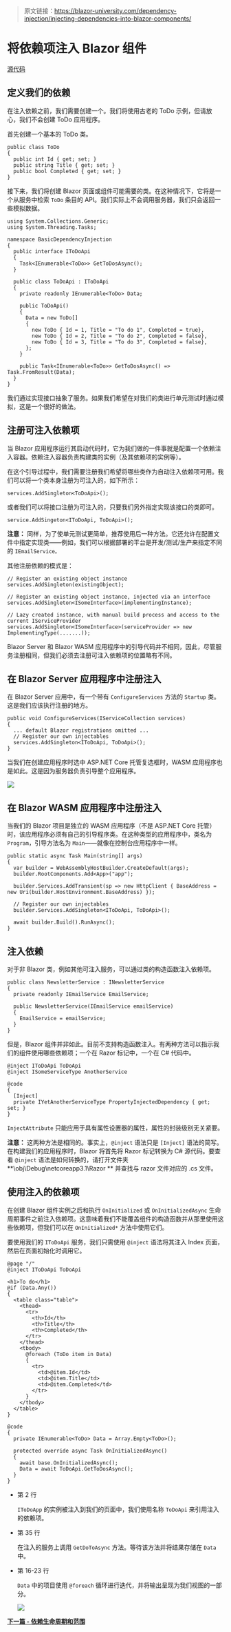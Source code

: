 > 原文链接：https://blazor-university.com/dependency-injection/injecting-dependencies-into-blazor-components/

# 将依赖项注入 Blazor 组件
[源代码](https://github.com/mrpmorris/blazor-university/tree/master/src/DependencyInjection/BasicDependencyInjection)

## 定义我们的依赖
在注入依赖之前，我们需要创建一个。我们将使用古老的 ToDo 示例，但请放心，我们不会创建 ToDo 应用程序。

首先创建一个基本的 ToDo 类。

```
public class ToDo
{
  public int Id { get; set; }
  public string Title { get; set; }
  public bool Completed { get; set; }
}
```

接下来，我们将创建 Blazor 页面或组件可能需要的类。在这种情况下，它将是一个从服务中检索 `ToDo` 条目的 API。我们实际上不会调用服务器，我们只会返回一些模拟数据。

```
using System.Collections.Generic;
using System.Threading.Tasks;

namespace BasicDependencyInjection
{
  public interface IToDoApi
  {
    Task<IEnumerable<ToDo>> GetToDosAsync();
  }

  public class ToDoApi : IToDoApi
  {
    private readonly IEnumerable<ToDo> Data;

    public ToDoApi()
    {
      Data = new ToDo[]
      {
        new ToDo { Id = 1, Title = "To do 1", Completed = true},
        new ToDo { Id = 2, Title = "To do 2", Completed = false},
        new ToDo { Id = 3, Title = "To do 3", Completed = false},
      };
    }

    public Task<IEnumerable<ToDo>> GetToDosAsync() => Task.FromResult(Data);
  }
}
```

我们通过实现接口抽象了服务。如果我们希望在对我们的类进行单元测试时通过模拟，这是一个很好的做法。

## 注册可注入依赖项
当 Blazor 应用程序运行其启动代码时，它为我们做的一件事就是配置一个依赖注入容器。依赖注入容器负责构建类的实例（及其依赖项的实例等）。

在这个引导过程中，我们需要注册我们希望将哪些类作为自动注入依赖项可用。我们可以将一个类本身注册为可注入的，如下所示：

```
services.AddSingleton<ToDoApi>();
```

或者我们可以将接口注册为可注入的，只要我们另外指定实现该接口的类即可。

```
service.AddSingeton<IToDoApi, ToDoApi>();
```

**注意：** 同样，为了使单元测试更简单，推荐使用后一种方法。它还允许在配置文件中指定实现类——例如，我们可以根据部署的平台是开发/测试/生产来指定不同的 `IEmailService。`

其他注册依赖的模式是：

```
// Register an existing object instance
services.AddSingleton(existingObject);

// Register an existing object instance, injected via an interface
services.AddSingleton<ISomeInterface>(implementingInstance);

// Lazy created instance, with manual build process and access to the current IServiceProvider
services.AddSingleton<ISomeInterface>(serviceProvider => new ImplementingType(.......));
```

Blazor Server 和 Blazor WASM 应用程序中的引导代码并不相同，因此，尽管服务注册相同，但我们必须去注册可注入依赖项的位置略有不同。

## 在 Blazor Server 应用程序中注册注入
在 Blazor Server 应用中，有一个带有 `ConfigureServices` 方法的 `Startup` 类。这是我们应该执行注册的地方。

```
public void ConfigureServices(IServiceCollection services)
{
  ... default Blazor registrations omitted ...
  // Register our own injectables
  services.AddSingleton<IToDoApi, ToDoApi>();
}
```

当我们在创建应用程序时选中 ASP.NET Core 托管复选框时，WASM 应用程序也是如此。这是因为服务器负责引导整个应用程序。

![](NewAspNetCoreHostedWasmApp.jpg)

## 在 Blazor WASM 应用程序中注册注入
当我们的 Blazor 项目是独立的 WASM 应用程序（不是 ASP.NET Core 托管）时，该应用程序必须有自己的引导程序类。在这种类型的应用程序中，类名为 `Program`，引导方法名为 `Main`——就像在控制台应用程序中一样。

```
public static async Task Main(string[] args)
{
  var builder = WebAssemblyHostBuilder.CreateDefault(args);
  builder.RootComponents.Add<App>("app");

  builder.Services.AddTransient(sp => new HttpClient { BaseAddress = new Uri(builder.HostEnvironment.BaseAddress) });

  // Register our own injectables
  builder.Services.AddSingleton<IToDoApi, ToDoApi>();

  await builder.Build().RunAsync();
}
```

## 注入依赖
对于非 Blazor 类，例如其他可注入服务，可以通过类的构造函数注入依赖项。

```
public class NewsletterService : INewsletterService
{
  private readonly IEmailService EmailService;

  public NewsletterService(IEmailService emailService)
  {
    EmailService = emailService;
  }
}
```
但是，Blazor 组件并非如此。目前不支持构造函数注入。有两种方法可以指示我们的组件使用哪些依赖项；一个在 Razor 标记中，一个在 C# 代码中。

```
@inject IToDoApi ToDoApi
@inject ISomeServiceType AnotherService

@code
{
  [Inject]
  private IYetAnotherServiceType PropertyInjectedDependency { get; set; }
}
```
`InjectAttribute` 只能应用于具有属性设置器的属性，属性的封装级别无关紧要。

**注意：** 这两种方法是相同的。事实上，`@inject` 语法只是 `[Inject]` 语法的简写。在构建我们的应用程序时，Blazor 将首先将 Razor 标记转换为 C# 源代码。要查看 `@inject` 语法是如何转换的，请打开文件夹 **\obj\Debug\netcoreapp3.1\Razor ** 并查找与 razor 文件对应的 .cs 文件。

## 使用注入的依赖项
在创建 Blazor 组件实例之后和执行 `OnInitialized` 或 `OnInitializedAsync` 生命周期事件之前注入依赖项。这意味着我们不能覆盖组件的构造函数并从那里使用这些依赖项，但我们可以在 `OnInitialized*` 方法中使用它们。

要使用我们的 `IToDoApi` 服务，我们只需使用 `@inject` 语法将其注入 Index 页面，然后在页面初始化时调用它。

```
@page "/"
@inject IToDoApi ToDoApi

<h1>To do</h1>
@if (Data.Any())
{
  <table class="table">
    <thead>
      <tr>
        <th>Id</th>
        <th>Title</th>
        <th>Completed</th>
      </tr>
    </thead>
    <tbody>
      @foreach (ToDo item in Data)
      {
        <tr>
          <td>@item.Id</td>
          <td>@item.Title</td>
          <td>@item.Completed</td>
        </tr>
      }
    </tbody>
  </table>
}

@code
{
  private IEnumerable<ToDo> Data = Array.Empty<ToDo>();

  protected override async Task OnInitializedAsync()
  {
    await base.OnInitializedAsync();
    Data = await ToDoApi.GetToDosAsync();
  }
}
```

- 第 2 行

  `IToDoApp` 的实例被注入到我们的页面中，我们使用名称 `ToDoApi` 来引用注入的依赖项。

- 第 35 行

  在注入的服务上调用 `GetDoToAsync` 方法。等待该方法并将结果存储在 `Data` 中。

- 第 16-23 行

  `Data` 中的项目使用 `@foreach` 循环进行迭代，并将输出呈现为我们视图的一部分。

  ![](ToDoListRendered.png)

**[下一篇 - 依赖生命周期和范围](https://feiyun0112.github.io/blazor-university.zh-cn/dependency-injection/dependency-lifetimes-and-scopes/)**